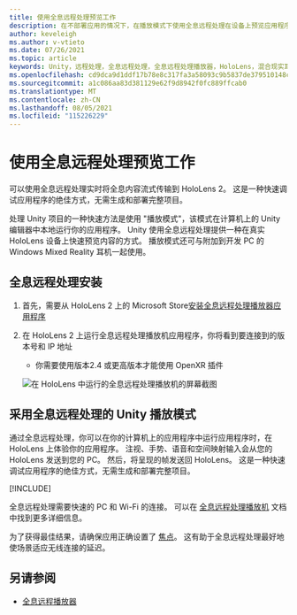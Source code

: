 ```yaml
---
title: 使用全息远程处理预览工作
description: 在不部署应用的情况下，在播放模式下使用全息远程处理在设备上预览应用程序更改。
author: keveleigh
ms.author: v-vtieto
ms.date: 07/26/2021
ms.topic: article
keywords: Unity，远程处理，全息远程处理，全息远程处理播放器，HoloLens，混合现实耳机，windows mixed reality 耳机，虚拟现实耳机，unity 播放模式
ms.openlocfilehash: cd9dca9d1ddf17b78e8c317fa3a58093c9b5837de379510148c6e645b31120ca
ms.sourcegitcommit: a1c086aa83d381129e62f9d8942f0fc889ffcab0
ms.translationtype: MT
ms.contentlocale: zh-CN
ms.lasthandoff: 08/05/2021
ms.locfileid: "115226229"
---
```

# <a name="preview-your-work-with-holographic-remoting"></a>使用全息远程处理预览工作

可以使用全息远程处理实时将全息内容流式传输到 HoloLens 2。 这是一种快速调试应用程序的绝佳方式，无需生成和部署完整项目。 

处理 Unity 项目的一种快速方法是使用 "播放模式"，该模式在计算机上的 Unity 编辑器中本地运行你的应用程序。 Unity 使用全息远程处理提供一种在真实 HoloLens 设备上快速预览内容的方式。 播放模式还可与附加到开发 PC 的 Windows Mixed Reality 耳机一起使用。

## <a name="holographic-remoting-setup"></a>全息远程处理安装

1. 首先，需要从 HoloLens 2 上的 Microsoft Store[安装全息远程处理播放器应用程序](https://www.microsoft.com/store/productId/9NBLGGH4SV40)
2. 在 HoloLens 2 上运行全息远程处理播放机应用程序，你将看到要连接到的版本号和 IP 地址
    * 你需要使用版本2.4 或更高版本才能使用 OpenXR 插件

    ![在 HoloLens 中运行的全息远程处理播放机的屏幕截图](images/openxr-features-img-01.png)

## <a name="unity-play-mode-with-holographic-remoting"></a>采用全息远程处理的 Unity 播放模式

通过全息远程处理，你可以在你的计算机上的应用程序中运行应用程序时，在 HoloLens 上体验你的应用程序。 注视、手势、语音和空间映射输入会从您的 HoloLens 发送到您的 PC。 然后，将呈现的帧发送回 HoloLens。 这是一种快速调试应用程序的绝佳方式，无需生成和部署完整项目。

[!INCLUDE[](includes/unity-play-mode.md)]

全息远程处理需要快速的 PC 和 Wi-Fi 的连接。 可以在 [全息远程处理播放机](../platform-capabilities-and-apis/holographic-remoting-player.md) 文档中找到更多详细信息。

为了获得最佳结果，请确保应用正确设置了 [焦点](focus-point-in-unity.md)。 这有助于全息远程处理最好地使场景适应无线连接的延迟。

## <a name="see-also"></a>另请参阅

* [全息远程播放器](../platform-capabilities-and-apis/holographic-remoting-player.md)
